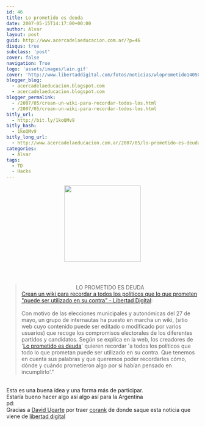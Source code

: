 ```yaml
---
id: 46
title: Lo prometido es deuda
date: 2007-05-15T14:17:00+00:00
author: Alvar
layout: post
guid: http://www.acercadelaeducacion.com.ar/?p=46
disqus: true
subclass: 'post'
cover: false
navigation: True
logo: 'assets/images/lain.gif'
cover: 'http://www.libertaddigital.com/fotos/noticias/wloprometido140507.jpg'
blogger_blog:
  - acercadelaeducacion.blogspot.com
  - acercadelaeducacion.blogspot.com
blogger_permalink:
  - /2007/05/crean-un-wiki-para-recordar-todos-los.html
  - /2007/05/crean-un-wiki-para-recordar-todos-los.html
bitly_url:
  - http://bit.ly/1koQMv9
bitly_hash:
  - 1koQMv9
bitly_long_url:
  - http://www.acercadelaeducacion.com.ar/2007/05/lo-prometido-es-deuda/
categories:
  - Alvar
tags:
  - TD
  - Hacks
---
```

<a href="http://www.libertaddigital.com/fotos/noticias/wloprometido140507.jpg"><img style="display:block;text-align:center;cursor:pointer;width:200px;margin:0 auto 10px;" src="http://www.libertaddigital.com/fotos/noticias/wloprometido140507.jpg" alt="" border="0" /></a><br /><br /><a href="http://libertaddigital.es/noticias/noticia_1276305496.html"></a><blockquote><div style="text-align:center;">LO PROMETIDO ES DEUDA<br /></div><a href="http://libertaddigital.es/noticias/noticia_1276305496.html">Crean un wiki para recordar a todos los políticos que lo que prometen "puede ser utilizado en su contra" - Libertad Digital</a>:<br /><br />Con motivo de las elecciones municipales y autonómicas del 27 de mayo, un grupo de internautas ha puesto en marcha un wiki, (sitio web cuyo contenido puede ser editado o modificado por varios usuarios) que recoge los compromisos electorales de los diferentes partidos y candidatos. Según se explica en la web, los creadores de '<a href="http://loprometidoesdeuda.com/Portada">Lo prometido es deuda</a>' quieren recordar 'a todos los políticos que todo lo que prometan puede ser utilizado en su contra. Que tenemos en cuenta sus palabras y que queremos poder recordarles cómo, dónde y cuándo prometieron algo por si habían pensado en incumplirlo'."</blockquote><br />Esta es una buena idea y una forma más de participar.<br />Estaría bueno hacer algo así  algo así para la Argentina<br />pd:<br />Gracias a <a href="http://www.deugarte.com/">David Ugarte</a> por traer <a href="http://es.corank.com/">corank</a>   de donde saque esta noticia que viene de <a href="http://libertaddigital.es/noticias/noticia_1276305496.html">libertad digital</a>  <span class="on down" style="display:block;"></span>
